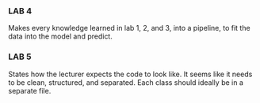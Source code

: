 ### LAB 4

Makes every knowledge learned in lab 1, 2, and 3, into a pipeline, to fit the data into the model and predict.

### LAB 5

States how the lecturer expects the code to look like. It seems like it needs to be clean, structured, and separated. Each class should ideally be in a separate file.
